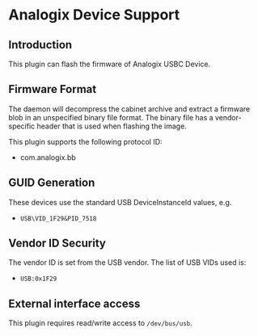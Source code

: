 Analogix Device Support
==============

Introduction
------------

This plugin can flash the firmware of Analogix USBC Device.

Firmware Format
---------------

The daemon will decompress the cabinet archive and extract a firmware blob in
an unspecified binary file format. The binary file has a vendor-specific header
that is used when flashing the image.

This plugin supports the following protocol ID:

 * com.analogix.bb

GUID Generation
---------------

These devices use the standard USB DeviceInstanceId values, e.g.

 * `USB\VID_1F29&PID_7518`


Vendor ID Security
------------------

The vendor ID is set from the USB vendor. The list of USB VIDs used is:

 * `USB:0x1F29`


External interface access
-------------------------
This plugin requires read/write access to `/dev/bus/usb`.